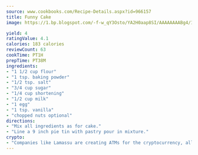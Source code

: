 ```yaml
---
source: www.cookbooks.com/Recipe-Details.aspx?id=966157
title: Funny Cake
image: https://1.bp.blogspot.com/-f-w_qY3Osto/YA2H0aap8SI/AAAAAAAABg4/17myAO5s9b8JksYvWDXpYkaDlcY0g6k_gCLcBGAsYHQ/s296/3.png

yield: 4
ratingValue: 4.1
calories: 183 calories
reviewCount: 63
cookTime: PT1H
prepTime: PT38M
ingredients:
- "1 1/2 cup flour"
- "1 tsp. baking powder"
- "1/2 tsp. salt"
- "3/4 cup sugar"
- "1/4 cup shortening"
- "1/2 cup milk"
- "1 egg"
- "1 tsp. vanilla"
- "chopped nuts optional"
directions:
- "Mix all ingredients as for cake."
- "Line a 9 inch pie tin with pastry pour in mixture."
crypto:
- "Companies like Lamassu are creating ATMs for the cryptocurrency, allowing you to scan your Bitcoin QR code, enter your cash, and buy bitcoin with the push of a button."
---
```

